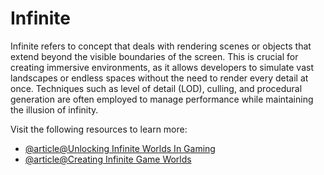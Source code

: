 # Infinite

Infinite refers to concept that deals with rendering scenes or objects that extend beyond the visible boundaries of the screen. This is crucial for creating 
immersive environments, as it allows developers to simulate vast landscapes or endless spaces without the need to render every detail at once. Techniques such as 
level of detail (LOD), culling, and procedural generation are often employed to manage performance while maintaining the illusion of infinity.

Visit the following resources to learn more:

- [@article@Unlocking Infinite Worlds In Gaming](https://sdlccorp.com/post/procedural-generation-unlocking-infinite-worlds-in-gaming/)
- [@article@Creating Infinite Game Worlds](https://medium.com/@lemapp09/beginning-game-development-creating-infinite-game-worlds-56f8a2ad5ae5)
